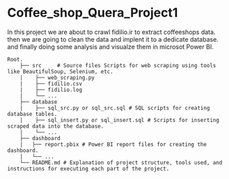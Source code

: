 # Coffee_shop_Quera_Project1
In this project we are about to crawl fidilio.ir to extract coffeeshops data. then we are going to clean the data and implent it to a dedicate database. and finally doing some analysis and visualze them in microsot Power BI.

    Root.
        ├── src     # Source files Scripts for web scraping using tools like BeautifulSoup, Selenium, etc.
        |    ├── web_scraping.py
        |    ├── fidilio.csv
        |    ├── fidilio.log
        |    └── ...
        ├── database 
        |    ├── sql_src.py or sql_src.sql # SQL scripts for creating database tables.
        |    ├── sql_insert.py or sql_insert.sql # Scripts for inserting scraped data into the database.
        |    └── ...
        ├── dashboard
        |   ├── report.pbix # Power BI report files for creating the dashboard.
        |   └── ...
        └── README.md # Explanation of project structure, tools used, and instructions for executing each part of the project.

